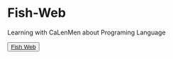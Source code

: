# Fish-Web
Learning with CaLenMen about Programing Language

<button><a href="https://github.com/Ca-Len-Men/Fish-Web/Web/libdatastructure.html">Fish Web</a></button>
